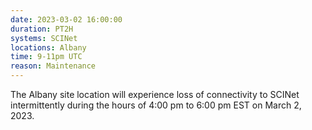 ```yaml
---
date: 2023-03-02 16:00:00
duration: PT2H
systems: SCINet
locations: Albany
time: 9-11pm UTC
reason: Maintenance
---
```

The Albany site location will experience loss of connectivity to SCINet intermittently during the hours of 4:00 pm to 6:00 pm EST on March 2, 2023.